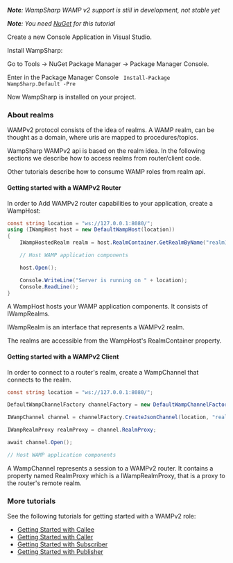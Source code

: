_**Note**: WampSharp WAMP v2 support is still in development, not stable yet_

_**Note**: You need [NuGet](http://www.nuget.org) for this tutorial_

Create a new Console Application in Visual Studio.

Install WampSharp: 

Go to Tools -> NuGet Package Manager -> Package Manager Console. 

Enter in the Package Manager Console
<code>
Install-Package WampSharp.Default -Pre
</code>

Now WampSharp is installed on your project.

### About realms

WAMPv2 protocol consists of the idea of realms. A WAMP realm, can be thought as a domain, where uris are mapped to procedures/topics.

WampSharp WAMPv2 api is based on the realm idea. In the following sections we describe how to access realms from router/client code.

Other tutorials describe how to consume WAMP roles from realm api.

#### Getting started with a WAMPv2 Router

In order to Add WAMPv2 router capabilities to your application, create a WampHost:

```csharp
const string location = "ws://127.0.0.1:8080/";
using (IWampHost host = new DefaultWampHost(location))
{
    IWampHostedRealm realm = host.RealmContainer.GetRealmByName("realm1");

    // Host WAMP application components

    host.Open();

    Console.WriteLine("Server is running on " + location);
    Console.ReadLine();
}
```

A WampHost hosts your WAMP application components. It consists of IWampRealms.

IWampRealm is an interface that represents a WAMPv2 realm.

The realms are accessible from the WampHost's RealmContainer property. 

#### Getting started with a WAMPv2 Client

In order to connect to a router's realm, create a WampChannel that connects to the realm.

```csharp
const string location = "ws://127.0.0.1:8080/";

DefaultWampChannelFactory channelFactory = new DefaultWampChannelFactory();

IWampChannel channel = channelFactory.CreateJsonChannel(location, "realm1");

IWampRealmProxy realmProxy = channel.RealmProxy;

await channel.Open();

// Host WAMP application components

```

A WampChannel represents a session to a WAMPv2 router. It contains a property named RealmProxy which is a IWampRealmProxy, that is a proxy to the router's remote realm.

### More tutorials

See the following tutorials for getting started with a WAMPv2 role:

* [Getting Started with Callee](Roles\Callee\Getting-Started-with-Callee.md)
* [Getting Started with Caller](Roles\Caller\Getting-Started-with-Caller.md)
* [Getting Started with Subscriber](Roles\Subscriber\Getting-Started-with-Subscriber.md)
* [Getting Started with Publisher](Roles\Publisher\Getting-Started-with-Publisher.md)
